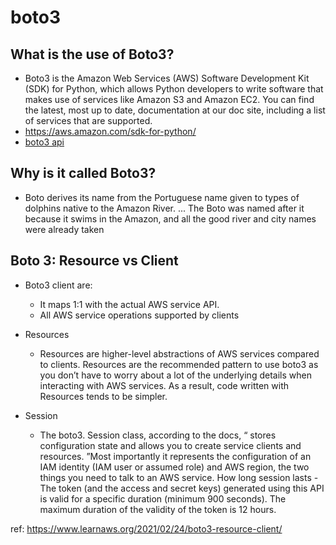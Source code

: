 # boto3
## What is the use of Boto3?
  - Boto3 is the Amazon Web Services (AWS) Software Development Kit (SDK) for Python, which allows Python developers to write software that makes use of services like Amazon S3 and Amazon EC2. You can find the latest, most up to date, documentation at our doc site, including a list of services that are supported.
  - https://aws.amazon.com/sdk-for-python/
  - [boto3 api](https://boto3.amazonaws.com/v1/documentation/api/latest/reference/services/index.html)
    
## Why is it called Boto3? 
  - Boto derives its name from the Portuguese name given to types of dolphins native to the Amazon River. ... The Boto was named after it because it swims in the Amazon, and all the good river and city names were already taken

## Boto 3: Resource vs Client
- Boto3 client are:
  - It maps 1:1 with the actual AWS service API.
  - All AWS service operations supported by clients
    
- Resources
  - Resources are higher-level abstractions of AWS services compared to clients. Resources are 
    the recommended pattern to use boto3 as you don’t have to worry about a lot of the underlying
    details when interacting with AWS services. As a result, code written with Resources tends to
    be simpler.

- Session
  - The boto3. Session class, according to the docs, “ stores configuration state and allows you to create service clients and resources.
    ”Most importantly it represents the configuration of an IAM identity (IAM user or assumed role) and AWS region, the two things you 
    need to talk to an AWS service. How long session lasts - The token (and the access and secret keys) generated using this API is valid for a 
    specific duration (minimum 900 seconds). The maximum duration of the validity of the token is 12 hours.

ref: 
https://www.learnaws.org/2021/02/24/boto3-resource-client/